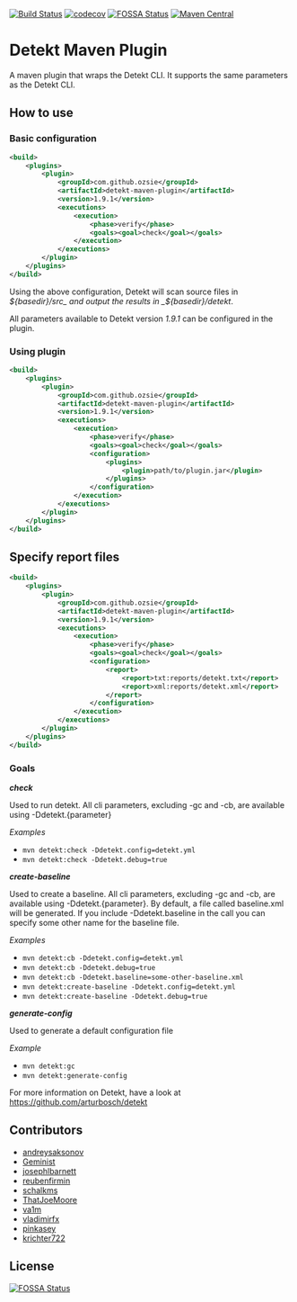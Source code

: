 [![Build Status](https://travis-ci.org/Ozsie/detekt-maven-plugin.svg?branch=master)](https://travis-ci.org/Ozsie/detekt-maven-plugin)
[![codecov](https://codecov.io/gh/Ozsie/detekt-maven-plugin/branch/master/graph/badge.svg)](https://codecov.io/gh/Ozsie/detekt-maven-plugin)
[![FOSSA Status](https://app.fossa.io/api/projects/git%2Bgithub.com%2FOzsie%2Fdetekt-maven-plugin.svg?type=shield)](https://app.fossa.io/projects/git%2Bgithub.com%2FOzsie%2Fdetekt-maven-plugin?ref=badge_shield)
[![Maven Central](https://img.shields.io/maven-central/v/com.github.ozsie/detekt-maven-plugin.svg?label=Maven%20Central)](https://search.maven.org/search?q=g:%22com.github.ozsie%22%20AND%20a:%22detekt-maven-plugin%22)

# Detekt Maven Plugin

A maven plugin that wraps the Detekt CLI. It supports the same parameters as the Detekt CLI.

## How to use
### Basic configuration
```xml
<build>
    <plugins>
        <plugin>
            <groupId>com.github.ozsie</groupId>
            <artifactId>detekt-maven-plugin</artifactId>
            <version>1.9.1</version>
            <executions>
                <execution>
                    <phase>verify</phase>
                    <goals><goal>check</goal></goals>
                </execution>
            </executions>
        </plugin>
    </plugins>
</build>
```
Using the above configuration, Detekt will scan source files in _${basedir}/src_ and output the results in _${basedir}/detekt_.

All parameters available to Detekt version _1.9.1_ can be configured in
the plugin.


### Using plugin
```xml
<build>
    <plugins>
        <plugin>
            <groupId>com.github.ozsie</groupId>
            <artifactId>detekt-maven-plugin</artifactId>
            <version>1.9.1</version>
            <executions>
                <execution>
                    <phase>verify</phase>
                    <goals><goal>check</goal></goals>
                    <configuration>
                        <plugins>
                            <plugin>path/to/plugin.jar</plugin>
                        </plugins>
                    </configuration>
                </execution>
            </executions>
        </plugin>
    </plugins>
</build>
```

## Specify report files
```xml
<build>
    <plugins>
        <plugin>
            <groupId>com.github.ozsie</groupId>
            <artifactId>detekt-maven-plugin</artifactId>
            <version>1.9.1</version>
            <executions>
                <execution>
                    <phase>verify</phase>
                    <goals><goal>check</goal></goals>
                    <configuration>
                        <report>
                            <report>txt:reports/detekt.txt</report>
                            <report>xml:reports/detekt.xml</report>
                        </report>
                    </configuration>
                </execution>
            </executions>
        </plugin>
    </plugins>
</build>
```
### Goals
***check***

Used to run detekt. All cli parameters, excluding -gc and -cb, are available using -Ddetekt.{parameter}

_Examples_

 * `mvn detekt:check -Ddetekt.config=detekt.yml`
 * `mvn detekt:check -Ddetekt.debug=true`

***create-baseline***

Used to create a baseline. All cli parameters, excluding -gc and -cb,
are available using -Ddetekt.{parameter}. By default, a file called
baseline.xml will be generated. If you include -Ddetekt.baseline in the
call you can specify some other name for the baseline file.

_Examples_

*  `mvn detekt:cb -Ddetekt.config=detekt.yml`
 * `mvn detekt:cb -Ddetekt.debug=true`
*  `mvn detekt:cb -Ddetekt.baseline=some-other-baseline.xml`
*  `mvn detekt:create-baseline -Ddetekt.config=detekt.yml`
 * `mvn detekt:create-baseline -Ddetekt.debug=true`

***generate-config***

Used to generate a default configuration file

_Example_

 * `mvn detekt:gc`
 * `mvn detekt:generate-config`
 
 For more information on Detekt, have a look at https://github.com/arturbosch/detekt
 
## Contributors
 * [andreysaksonov](https://github.com/andreysaksonov)
 * [Geminist](https://github.com/Geminist)
 * [josephlbarnett](https://github.com/josephlbarnett)
 * [reubenfirmin](https://github.com/reubenfirmin)
 * [schalkms](https://github.com/schalkms)
 * [ThatJoeMoore](https://github.com/ThatJoeMoore)
 * [va1m](https://github.com/va1m)
 * [vladimirfx](https://github.com/vladimirfx)
 * [pinkasey](https://github.com/pinkasey)
 * [krichter722](https://github.com/krichter722)


## License
[![FOSSA Status](https://app.fossa.io/api/projects/git%2Bgithub.com%2FOzsie%2Fdetekt-maven-plugin.svg?type=large)](https://app.fossa.io/projects/git%2Bgithub.com%2FOzsie%2Fdetekt-maven-plugin?ref=badge_large)
